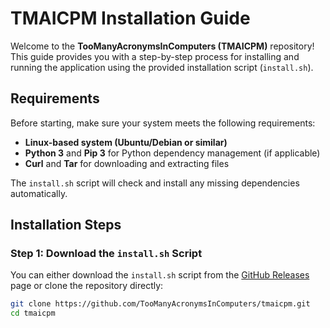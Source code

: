 # TMAICPM Installation Guide

Welcome to the **TooManyAcronymsInComputers (TMAICPM)** repository! This guide provides you with a step-by-step process for installing and running the application using the provided installation script (`install.sh`).

## Requirements

Before starting, make sure your system meets the following requirements:

- **Linux-based system (Ubuntu/Debian or similar)**  
- **Python 3** and **Pip 3** for Python dependency management (if applicable)
- **Curl** and **Tar** for downloading and extracting files

The `install.sh` script will check and install any missing dependencies automatically.

## Installation Steps

### Step 1: Download the `install.sh` Script

You can either download the `install.sh` script from the [GitHub Releases](https://github.com/TooManyAcronymsInComputers/tmaicpm/releases) page or clone the repository directly:

```bash
git clone https://github.com/TooManyAcronymsInComputers/tmaicpm.git
cd tmaicpm
